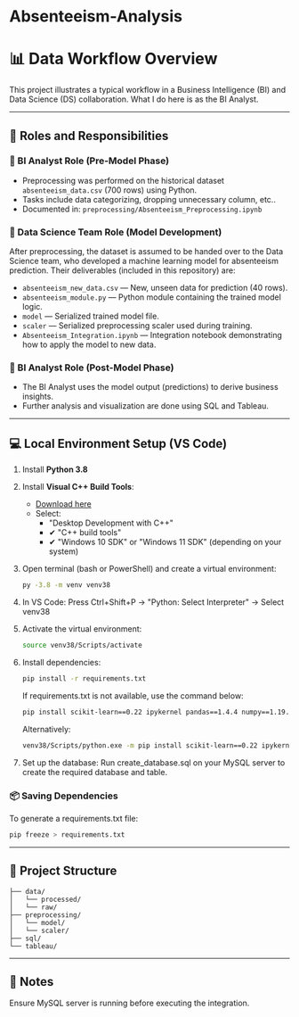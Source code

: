 # Absenteeism-Analysis
# 📊 Data Workflow Overview

This project illustrates a typical workflow in a Business Intelligence (BI) and Data Science (DS) collaboration. What I do here is as the BI Analyst.

---

## 🧩 Roles and Responsibilities

### 🔷 BI Analyst Role (Pre-Model Phase)
- Preprocessing was performed on the historical dataset `absenteeism_data.csv` (700 rows) using Python.
- Tasks include data categorizing, dropping unnecessary column, etc..
- Documented in: `preprocessing/Absenteeism_Preprocessing.ipynb`

### 🔷 Data Science Team Role (Model Development)
After preprocessing, the dataset is assumed to be handed over to the Data Science team, who developed a machine learning model for absenteeism prediction. Their deliverables (included in this repository) are:
- `absenteeism_new_data.csv` — New, unseen data for prediction (40 rows).
- `absenteeism_module.py` — Python module containing the trained model logic.
- `model` — Serialized trained model file.
- `scaler` — Serialized preprocessing scaler used during training.
- `Absenteeism_Integration.ipynb` — Integration notebook demonstrating how to apply the model to new data.

### 🔷 BI Analyst Role (Post-Model Phase)
- The BI Analyst uses the model output (predictions) to derive business insights.
- Further analysis and visualization are done using SQL and Tableau.

---

## 💻 Local Environment Setup (VS Code)

1. Install **Python 3.8**
2. Install **Visual C++ Build Tools**:
   - [Download here](https://visualstudio.microsoft.com/visual-cpp-build-tools/)
   - Select:
     - "Desktop Development with C++"
     - ✔ "C++ build tools"
     - ✔ "Windows 10 SDK" or "Windows 11 SDK" (depending on your system)

3. Open terminal (bash or PowerShell) and create a virtual environment:
   ```bash
   py -3.8 -m venv venv38
4. In VS Code:
   Press Ctrl+Shift+P → "Python: Select Interpreter" → Select venv38
5. Activate the virtual environment:
   ```bash
   source venv38/Scripts/activate
6. Install dependencies:
   ```bash
   pip install -r requirements.txt
   ```
   If requirements.txt is not available, use the command below:
   ```bash
   pip install scikit-learn==0.22 ipykernel pandas==1.4.4 numpy==1.19.5 pymysql
   ```
   Alternatively:
   ```bash
   venv38/Scripts/python.exe -m pip install scikit-learn==0.22 ipykernel pandas==1.4.4 numpy==1.19.5 pymysql
7. Set up the database:
   Run create_database.sql on your MySQL server to create the required database and table.
   
### 📦 Saving Dependencies
To generate a requirements.txt file:
```bash
pip freeze > requirements.txt
```

---

## 📁 Project Structure
```pgsql
├── data/
│   └── processed/
│   └── raw/
├── preprocessing/
│   └── model/
│   └── scaler/
├── sql/
└── tableau/
```

---

## 📌 Notes
Ensure MySQL server is running before executing the integration.
